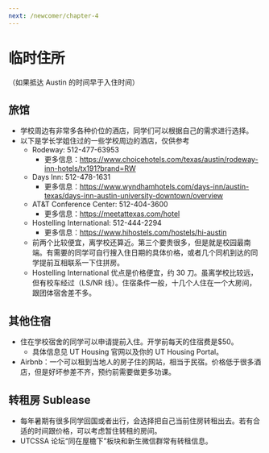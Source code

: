 ```yaml
---
next: /newcomer/chapter-4
---
```


# 临时住所

（如果抵达 Austin 的时间早于入住时间）

## 旅馆

- 学校周边有非常多各种价位的酒店，同学们可以根据自己的需求进行选择。
- 以下是学长学姐住过的一些学校周边的酒店，仅供参考
  - Rodeway: 512-477-63953
    - 更多信息：https://www.choicehotels.com/texas/austin/rodeway-inn-hotels/tx191?brand=RW
  - Days Inn: 512-478-1631
    - 更多信息：https://www.wyndhamhotels.com/days-inn/austin-texas/days-inn-austin-university-downtown/overview
  - AT&T Conference Center: 512-404-3600
    - 更多信息：https://meetattexas.com/hotel
  - Hostelling International: 512-444-2294
    - 更多信息：https://www.hihostels.com/hostels/hi-austin
  - 前两个比较便宜，离学校还算近。第三个要贵很多，但是就是校园最南端。有需要的同学可自行搜入住日期的具体价格，或者几个同机到达的同学提前互相联系一下住拼房。
  - Hostelling International 优点是价格便宜，约 30 刀。虽离学校比较远，但有校车经过（LS/NR 线）。住宿条件一般，十几个人住在一个大房间，跟团体宿舍差不多。

## 其他住宿

- 住在学校宿舍的同学可以申请提前入住。开学前每天的住宿费是$50。
  - 具体信息见 UT Housing 官网以及你的 UT Housing Portal。
- Airbnb：一个可以租到当地人的房子住的网站，相当于民宿。价格低于很多酒店，但是好坏参差不齐，预约前需要做更多功课。

## 转租房 Sublease

- 每年暑期有很多同学回国或者出行，会选择把自己当前住房转租出去。若有合适的时间跟价格，可以考虑暂住转租的房间。
- UTCSSA 论坛“同在屋檐下”板块和新生微信群常有转租信息。
